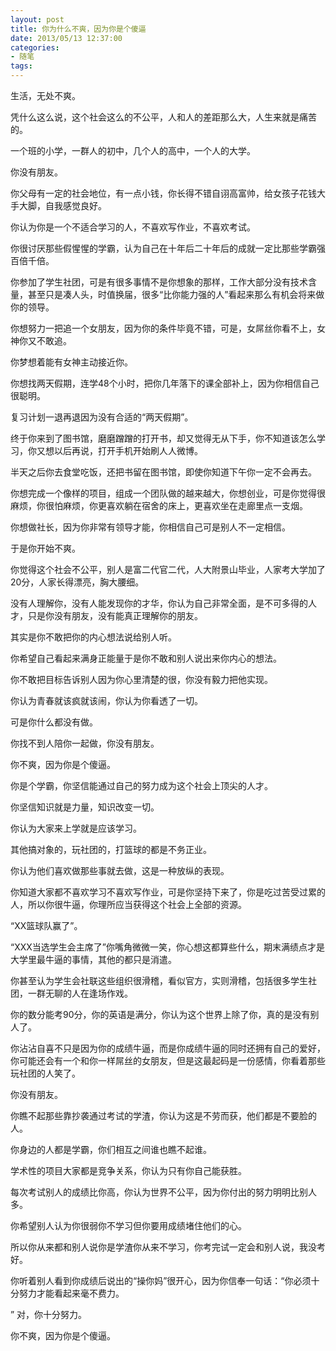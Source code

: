 ```yaml
---
layout: post
title: 你为什么不爽，因为你是个傻逼
date: 2013/05/13 12:37:00
categories: 
- 随笔
tags: 
---
```


生活，无处不爽。

凭什么这么说，这个社会这么的不公平，人和人的差距那么大，人生来就是痛苦的。

一个班的小学，一群人的初中，几个人的高中，一个人的大学。

你没有朋友。

你父母有一定的社会地位，有一点小钱，你长得不错自诩高富帅，给女孩子花钱大手大脚，自我感觉良好。

你认为你是一个不适合学习的人，不喜欢写作业，不喜欢考试。

你很讨厌那些假惺惺的学霸，认为自己在十年后二十年后的成就一定比那些学霸强百倍千倍。

你参加了学生社团，可是有很多事情不是你想象的那样，工作大部分没有技术含量，甚至只是凑人头，时值换届，很多“比你能力强的人”看起来那么有机会将来做你的领导。

你想努力一把追一个女朋友，因为你的条件毕竟不错，可是，女屌丝你看不上，女神你又不敢追。

你梦想着能有女神主动接近你。

你想找两天假期，连学48个小时，把你几年落下的课全部补上，因为你相信自己很聪明。

复习计划一退再退因为没有合适的“两天假期”。

终于你来到了图书馆，磨磨蹭蹭的打开书，却又觉得无从下手，你不知道该怎么学习，你又想以后再说，打开手机开始刷人人微博。

半天之后你去食堂吃饭，还把书留在图书馆，即使你知道下午你一定不会再去。

你想完成一个像样的项目，组成一个团队做的越来越大，你想创业，可是你觉得很麻烦，你很怕麻烦，你更喜欢躺在宿舍的床上，更喜欢坐在走廊里点一支烟。

你想做社长，因为你非常有领导才能，你相信自己可是别人不一定相信。

于是你开始不爽。

你觉得这个社会不公平，别人是富二代官二代，人大附景山毕业，人家考大学加了20分，人家长得漂亮，胸大腰细。

没有人理解你，没有人能发现你的才华，你认为自己非常全面，是不可多得的人才，只是你没有朋友，没有能真正理解你的朋友。

其实是你不敢把你的内心想法说给别人听。

你希望自己看起来满身正能量于是你不敢和别人说出来你内心的想法。

你不敢把目标告诉别人因为你心里清楚的很，你没有毅力把他实现。

你认为青春就该疯就该闹，你认为你看透了一切。

可是你什么都没有做。

你找不到人陪你一起做，你没有朋友。

你不爽，因为你是个傻逼。

你是个学霸，你坚信能通过自己的努力成为这个社会上顶尖的人才。

你坚信知识就是力量，知识改变一切。

你认为大家来上学就是应该学习。

其他搞对象的，玩社团的，打篮球的都是不务正业。

你认为他们喜欢做那些事就去做，这是一种放纵的表现。

你知道大家都不喜欢学习不喜欢写作业，可是你坚持下来了，你是吃过苦受过累的人，所以你很牛逼，你理所应当获得这个社会上全部的资源。

“XX篮球队赢了”。

“XXX当选学生会主席了”你嘴角微微一笑，你心想这都算些什么，期末满绩点才是大学里最牛逼的事情，其他的都只是消遣。

你甚至认为学生会社联这些组织很滑稽，看似官方，实则滑稽，包括很多学生社团，一群无聊的人在逢场作戏。

你的数分能考90分，你的英语是满分，你认为这个世界上除了你，真的是没有别人了。

你沾沾自喜不只是因为你的成绩牛逼，而是你成绩牛逼的同时还拥有自己的爱好，你可能还会有一个和你一样屌丝的女朋友，但是这最起码是一份感情，你看着那些玩社团的人笑了。

你没有朋友。

你瞧不起那些靠抄袭通过考试的学渣，你认为这是不劳而获，他们都是不要脸的人。

你身边的人都是学霸，你们相互之间谁也瞧不起谁。

学术性的项目大家都是竞争关系，你认为只有你自己能获胜。

每次考试别人的成绩比你高，你认为世界不公平，因为你付出的努力明明比别人多。

你希望别人认为你很弱你不学习但你要用成绩堵住他们的心。

所以你从来都和别人说你是学渣你从来不学习，你考完试一定会和别人说，我没考好。

你听着别人看到你成绩后说出的“操你妈”很开心，因为你信奉一句话：“你必须十分努力才能看起来毫不费力。

” 对，你十分努力。

你不爽，因为你是个傻逼。


